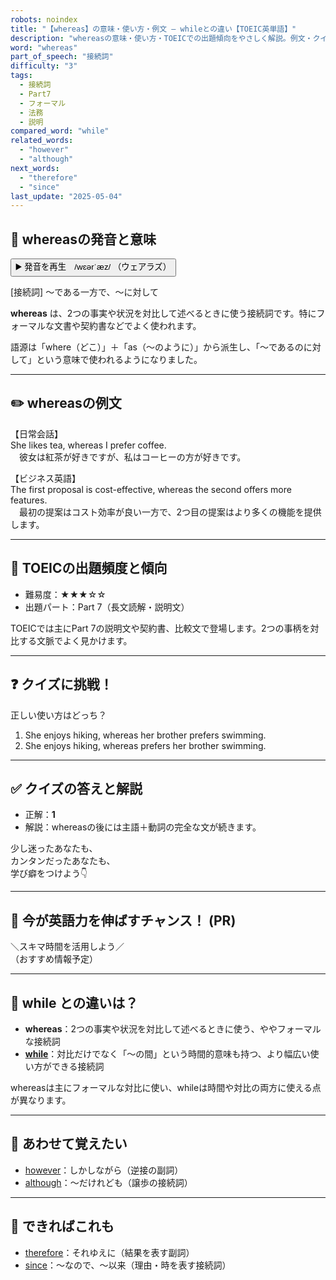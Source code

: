 ```yaml
---
robots: noindex
title: "【whereas】の意味・使い方・例文 ― whileとの違い【TOEIC英単語】"
description: "whereasの意味・使い方・TOEICでの出題傾向をやさしく解説。例文・クイズ付きでwhileとの違いもわかりやすく学べます。"
word: "whereas"
part_of_speech: "接続詞"
difficulty: "3"
tags:
  - 接続詞
  - Part7
  - フォーマル
  - 法務
  - 説明
compared_word: "while"
related_words:
  - "however"
  - "although"
next_words:
  - "therefore"
  - "since"
last_update: "2025-05-04"
---
```


## 🔰 whereasの発音と意味

<button class="play-audio" onclick="playTTS('whereas')">
  <span class="play-audio-main">
    ▶️ 発音を再生　/wɛərˈæz/
  </span>
  <span class="play-audio-sub">
    （ウェアラズ）
  </span>
</button>

[接続詞] ～である一方で、～に対して

**whereas** は、2つの事実や状況を対比して述べるときに使う接続詞です。特にフォーマルな文書や契約書などでよく使われます。

語源は「where（どこ）」＋「as（～のように）」から派生し、「～であるのに対して」という意味で使われるようになりました。

---

## ✏️ whereasの例文

【日常会話】  
She likes tea, whereas I prefer coffee.  
　彼女は紅茶が好きですが、私はコーヒーの方が好きです。

【ビジネス英語】  
The first proposal is cost-effective, whereas the second offers more features.  
　最初の提案はコスト効率が良い一方で、2つ目の提案はより多くの機能を提供します。

---

## 🎯 TOEICの出題頻度と傾向

- 難易度：★★★☆☆
- 出題パート：Part 7（長文読解・説明文）

TOEICでは主にPart 7の説明文や契約書、比較文で登場します。2つの事柄を対比する文脈でよく見かけます。

---

## ❓ クイズに挑戦！

正しい使い方はどっち？

1. She enjoys hiking, whereas her brother prefers swimming.  
2. She enjoys hiking, whereas prefers her brother swimming.

---

## ✅ クイズの答えと解説

- 正解：**1**
- 解説：whereasの後には主語＋動詞の完全な文が続きます。

少し迷ったあなたも、  
カンタンだったあなたも、  
学び癖をつけよう👇️

---

## 🚀 今が英語力を伸ばすチャンス！ (PR)

<div class="info-center">
＼スキマ時間を活用しよう／<br>  
（おすすめ情報予定）
</div>

---

## 🤔  while との違いは？

- **whereas**：2つの事実や状況を対比して述べるときに使う、ややフォーマルな接続詞
- **[while](/word/while/)**：対比だけでなく「～の間」という時間的意味も持つ、より幅広い使い方ができる接続詞

whereasは主にフォーマルな対比に使い、whileは時間や対比の両方に使える点が異なります。

---

## 🧩 あわせて覚えたい

- [however](/word/however/)：しかしながら（逆接の副詞）
- [although](/word/although/)：～だけれども（譲歩の接続詞）

---

## 📖 できればこれも

- [therefore](/word/therefore/)：それゆえに（結果を表す副詞）
- [since](/word/since/)：～なので、～以来（理由・時を表す接続詞）

<!-- cvid: aid28_bid06 -->
